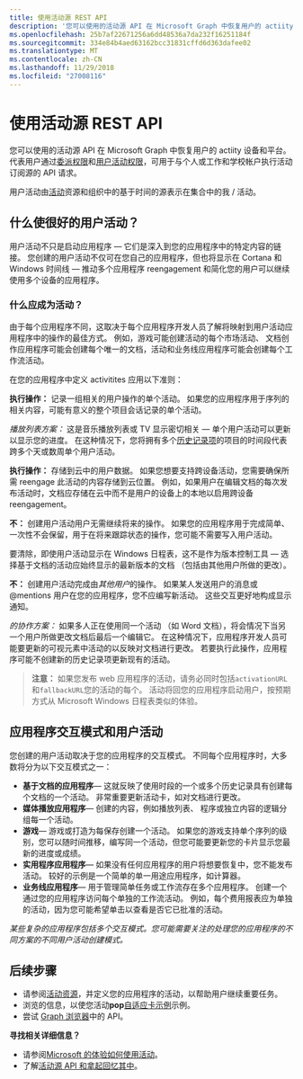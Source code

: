 ```yaml
---
title: 使用活动源 REST API
description: '您可以使用的活动源 API 在 Microsoft Graph 中恢复用户的 actiity 设备和平台。 代表用户通过委派的权限和用户活动权限，可用于个人或工作和学校帐户执行活动订阅源的 API 请求。 '
ms.openlocfilehash: 25b7af22671256a6dd48536a7da232f16251184f
ms.sourcegitcommit: 334e84b4aed63162bcc31831cffd6d363dafee02
ms.translationtype: MT
ms.contentlocale: zh-CN
ms.lasthandoff: 11/29/2018
ms.locfileid: "27008116"
---
```

# <a name="use-the-activity-feed-rest-api"></a>使用活动源 REST API

您可以使用的活动源 API 在 Microsoft Graph 中恢复用户的 actiity 设备和平台。 代表用户通过[委派权限](/graph/permissions-reference#delegated-permissions-application-permissions-and-effective-permissions)和[用户活动权限](/graph/permissions-reference)，可用于与个人或工作和学校帐户执行活动订阅源的 API 请求。 

用户活动由[活动](https://developer.microsoft.com/graph/docs/api-reference/v1.0/resources/projectrome_activity)资源和组织中的基于时间的源表示在集合中的我 / 活动。 
<!-- Add missing content.
Each activity represents a unique... 
-->
## <a name="what-makes-a-great-user-activity"></a>什么使很好的用户活动？

用户活动不只是启动应用程序 — 它们是深入到您的应用程序中的特定内容的链接。 您创建的用户活动不仅可在您自己的应用程序，但也将显示在 Cortana 和 Windows 时间线 — 推动多个应用程序 reengagement 和简化您的用户可以继续使用多个设备的应用程序。  

### <a name="what-should-become-an-activity"></a>什么应成为活动？ 

由于每个应用程序不同，这取决于每个应用程序开发人员了解将映射到用户活动应用程序中的操作的最佳方式。 例如，游戏可能创建活动的每个市场活动、 文档创作应用程序可能会创建每个唯一的文档，活动和业务线应用程序可能会创建每个工作流活动。 

在您的应用程序中定义 activitites 应用以下准则：

**执行操作：** 记录一组相关的用户操作的单个活动。 如果您的应用程序用于序列的相关内容，可能有意义的整个项目会话记录的单个活动。  

*播放列表方案：* 这是音乐播放列表或 TV 显示密切相关 — 单个用户活动可以更新以显示您的进度。 在这种情况下，您将拥有多个[历史记录项](https://developer.microsoft.com/graph/docs/api-reference/v1.0/resources/projectrome_historyitem)的项目的时间段代表跨多个天或数周单个用户活动。  

**执行操作：** 存储到云中的用户数据。 如果您想要支持跨设备活动，您需要确保所需 reengage 此活动的内容存储到云位置。 例如，如果用户在编辑文档的每次发布活动时，文档应存储在云中而不是用户的设备上的本地以启用跨设备 reengagement。  

**不：** 创建用户活动用户无需继续将来的操作。 如果您的应用程序用于完成简单、 一次性不会保留，用于在将来跟踪状态的操作，您可能不需要写入用户活动。 

要清除，即使用户活动显示在 Windows 日程表，这不是作为版本控制工具 — 选择基于文档的活动应始终显示的最新版本的文档 （包括由其他用户所做的更改）。

**不：** 创建用户活动完成由*其他用户*的操作。 如果某人发送用户的消息或 @mentions 用户在您的应用程序，您不应编写新活动。 这些交互更好地构成显示通知。  

*的协作方案：* 如果多人正在使用同一个活动 （如 Word 文档），将会情况下当另一个用户所做更改文档后最后一个编辑它。 在这种情况下，应用程序开发人员可能要更新的可视元素中活动的以反映对文档进行更改。 若要执行此操作，应用程序可能不创建新的历史记录项更新现有的活动。 

>**注意：** 如果您发布 web 应用程序的活动，请务必同时包括`activationURL`和`fallbackURL`您的活动的每个。 活动将回您的应用程序启动用户，按预期方式从 Microsoft Windows 日程表类似的体验。 

## <a name="app-interaction-patterns-and-user-activities"></a>应用程序交互模式和用户活动 
您创建的用户活动取决于您的应用程序的交互模式。 不同每个应用程序时，大多数将分为以下交互模式之一： 

* **基于文档的应用程序**— 这就反映了使用时段的一个或多个历史记录具有创建每个文档的一个活动。 非常重要更新活动卡，如对文档进行更改。 
* **媒体播放应用程序**— 创建的内容，例如播放列表、 程序或独立内容的逻辑分组每一个活动。 
* **游戏**— 游戏或打造为每保存创建一个活动。 如果您的游戏支持单个序列的级别，您可以随时间推移，编写同一个活动，但您可能要更新您的卡片显示您最新的进度或成绩。 
* **实用程序应用程序**— 如果没有任何应用程序的用户将想要恢复中，您不能发布活动。 较好的示例是一个简单的单一用途应用程序，如计算器。 
* **业务线应用程序**— 用于管理简单任务或工作流存在多个应用程序。 创建一个通过您的应用程序访问每个单独的工作流活动。 例如，每个费用报表应为单独的活动，因为您可能希望单击以查看是否它已批准的活动。

*某些复杂的应用程序包括多个交互模式。您可能需要关注的处理您的应用程序的不同方案的不同用户活动创建模式。*

<!-- Add content or remove H2.
## Common use cases 
-->

## <a name="next-steps"></a>后续步骤

- 请参阅[活动资源](https://developer.microsoft.com/graph/docs/api-reference/v1.0/resources/projectrome_activity)，并定义您的应用程序的活动，以帮助用户继续重要任务。
- 浏览的信息，以使您活动**pop**[自适应卡示例](https://adaptivecards.io/samples/)示例。  
- 尝试 [Graph 浏览器](https://developer.microsoft.com/graph/graph-explorer)中的 API。

**寻找相关详细信息？** 

- 请参阅[Microsoft 的体验如何使用活动](https://channel9.msdn.com/events/Build/2017/B8108)。
- 了解[活动源 API 和拿起回忆其中](https://channel9.msdn.com/Events/Windows/Windows-Developer-Day-Fall-Creators-Update/WinDev011)。
